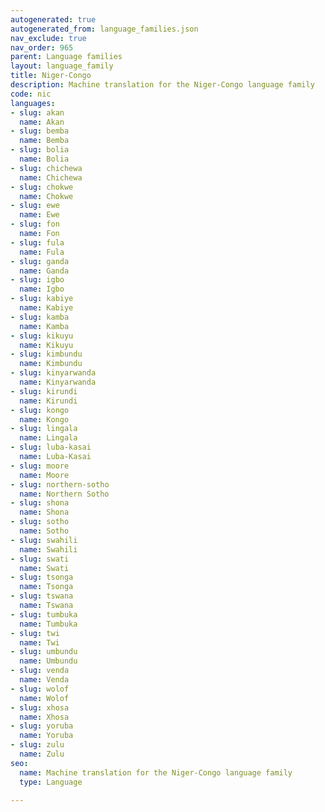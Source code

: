 ```yaml
---
autogenerated: true
autogenerated_from: language_families.json
nav_exclude: true
nav_order: 965
parent: Language families
layout: language_family
title: Niger-Congo
description: Machine translation for the Niger-Congo language family
code: nic
languages:
- slug: akan
  name: Akan
- slug: bemba
  name: Bemba
- slug: bolia
  name: Bolia
- slug: chichewa
  name: Chichewa
- slug: chokwe
  name: Chokwe
- slug: ewe
  name: Ewe
- slug: fon
  name: Fon
- slug: fula
  name: Fula
- slug: ganda
  name: Ganda
- slug: igbo
  name: Igbo
- slug: kabiye
  name: Kabiye
- slug: kamba
  name: Kamba
- slug: kikuyu
  name: Kikuyu
- slug: kimbundu
  name: Kimbundu
- slug: kinyarwanda
  name: Kinyarwanda
- slug: kirundi
  name: Kirundi
- slug: kongo
  name: Kongo
- slug: lingala
  name: Lingala
- slug: luba-kasai
  name: Luba-Kasai
- slug: moore
  name: Moore
- slug: northern-sotho
  name: Northern Sotho
- slug: shona
  name: Shona
- slug: sotho
  name: Sotho
- slug: swahili
  name: Swahili
- slug: swati
  name: Swati
- slug: tsonga
  name: Tsonga
- slug: tswana
  name: Tswana
- slug: tumbuka
  name: Tumbuka
- slug: twi
  name: Twi
- slug: umbundu
  name: Umbundu
- slug: venda
  name: Venda
- slug: wolof
  name: Wolof
- slug: xhosa
  name: Xhosa
- slug: yoruba
  name: Yoruba
- slug: zulu
  name: Zulu
seo:
  name: Machine translation for the Niger-Congo language family
  type: Language

---
```



